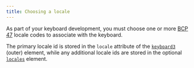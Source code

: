 ```yaml
---
title: Choosing a locale
---
```


As part of your keyboard development, you must choose one or more [BCP 47] locale codes to
associate with the keyboard.

The primary locale id is stored in the `locale` attribute of the [`keyboard3`][keyboard3]
(outer) element, while any additional locale ids are stored in the optional [`locales`][locales]
element.

[BCP 47]: ../../current-version/reference/bcp-47
[keyboard3]: ../reference/keyboard3
[locales]: ../reference/locales
